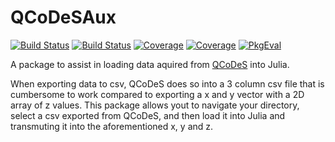 # QCoDeSAux

[![Build Status](https://travis-ci.com/angus/QCoDeSAux.jl.svg?branch=main)](https://travis-ci.com/angus/QCoDeSAux.jl)
[![Build Status](https://ci.appveyor.com/api/projects/status/github/angus/QCoDeSAux.jl?svg=true)](https://ci.appveyor.com/project/angus/QCoDeSAux-jl)
[![Coverage](https://codecov.io/gh/angus/QCoDeSAux.jl/branch/main/graph/badge.svg)](https://codecov.io/gh/angus/QCoDeSAux.jl)
[![Coverage](https://coveralls.io/repos/github/angus/QCoDeSAux.jl/badge.svg?branch=main)](https://coveralls.io/github/angus/QCoDeSAux.jl?branch=main)
[![PkgEval](https://JuliaCI.github.io/NanosoldierReports/pkgeval_badges/Q/QCoDeSAux.svg)](https://JuliaCI.github.io/NanosoldierReports/pkgeval_badges/report.html)

A package to assist in loading data aquired from [QCoDeS](https://qcodes.github.io/Qcodes/index.html) into Julia.

When exporting data to csv, QCoDeS does so into a 3 column csv file that is cumbersome to work compared to exporting a x and y vector with a 2D array of z values. This package allows yout to navigate your directory, select a csv exported from QCoDeS, and then load it into Julia and transmuting it into the aforementioned x, y and z.
